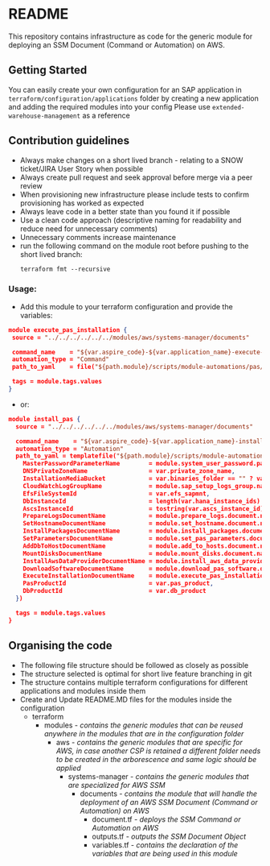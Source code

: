 # README
This repository contains infrastructure as code for the generic module for deploying an SSM Document (Command or Automation) on AWS.
## Getting Started
  You can easily create your own configuration for an SAP application in `terraform/configuration/applications` folder by creating a new application and adding the required modules into your config
  Please use `extended-warehouse-management` as a reference
## Contribution guidelines
* Always make changes on a short lived branch - relating to a SNOW ticket/JIRA User Story when possible
* Always create pull request and seek approval before merge via a peer review
* When provisioning new infrastructure please include tests to confirm provisioning has worked as expected
* Always leave code in a better state than you found it if possible
* Use a clean code approach (descriptive naming for readability and reduce need for unnecessary comments)
* Unnecessary comments increase maintenance
* run the following command on the module root before pushing to the short lived branch:
  ```
  terraform fmt --recursive
  ```
### Usage:

 - Add this module to your terraform configuration and provide the variables:

 ```json
module execute_pas_installation {
  source = "../../../../../../modules/aws/systems-manager/documents"

  command_name    = "${var.aspire_code}-${var.application_name}-execute-pas-installation"
  automation_type = "Command"
  path_to_yaml    = file("${path.module}/scripts/module-automations/pas/commands/sap-pas-execute-installation.yaml")

  tags = module.tags.values
}
```
* or:
```json
module install_pas {
  source = "../../../../../../modules/aws/systems-manager/documents"

  command_name    = "${var.aspire_code}-${var.application_name}-install-pas-master-document"
  automation_type = "Automation"
  path_to_yaml = templatefile("${path.module}/scripts/module-automations/pas/sap-pas-installation.yaml", {
    MasterPasswordParameterName        = module.system_user_password.parameter.name,
    DNSPrivateZoneName                 = var.private_zone_name,
    InstallationMediaBucket            = var.binaries_folder == "" ? var.binaries_bucket_name : "${var.binaries_bucket_name}/${var.binaries_folder}",
    CloudWatchLogGroupName             = module.sap_setup_logs_group.name,
    EfsFileSystemId                    = var.efs_sapmnt,
    DbInstanceId                       = length(var.hana_instance_ids) > 0 ? tostring(var.hana_instance_ids[0]) : "",
    AscsInstanceId                     = tostring(var.ascs_instance_id),
    PrepareLogsDocumentName            = module.prepare_logs.document.name,
    SetHostnameDocumentName            = module.set_hostname.document.name,
    InstallPackagesDocumentName        = module.install_packages.document.name,
    SetParametersDocumentName          = module.set_pas_parameters.document.name,
    AddDbToHostDocumentName            = module.add_to_hosts.document.name,
    MountDisksDocumentName             = module.mount_disks.document.name,
    InstallAwsDataProviderDocumentName = module.install_aws_data_provider.document.name,
    DownloadSoftwareDocumentName       = module.download_pas_software.document.name,
    ExecuteInstallationDocumentName    = module.execute_pas_installation.document.name,
    PasProductId                       = var.pas_product,
    DbProductId                        = var.db_product
  })

  tags = module.tags.values
}
```
## Organising the code
* The following file structure should be followed as closely as possible
* The structure selected is optimal for short live feature branching in git
* The structure contains multiple terraform configurations for different applications and modules inside them
* Create and Update README.MD files for the modules inside the configuration
  * terraform
    * modules _- contains the generic modules that can be reused anywhere in the modules that are in the configuration folder_
      * aws _- contains the generic modules that are specific for AWS, in case another CSP is retained a different folder needs to be created in the arborescence and same logic should be applied_
        * systems-manager _- contains the generic modules that are specialized for AWS SSM_
            * documents _- contains the module that will handle the deployment of an AWS SSM Document (Command or Automation) on AWS_
                * document.tf _- deploys the SSM Command or Automation on AWS_
                * outputs.tf _- outputs the SSM Document Object_
                * variables.tf _- contains the declaration of the variables that are being used in this module_